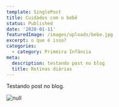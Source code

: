 ```yaml
---
template: SinglePost
title: Cuidados com o bebê
status: Published
date: '2020-01-11'
featuredImage: /images/uploads/bebe.jpg
excerpt: o que é isso?
categories:
  - category: Primeira Infância
meta:
  description: testando post no blog
  title: Rotinas diárias
---
```

Testando post no blog.

![null](/images/uploads/card-og.png)
